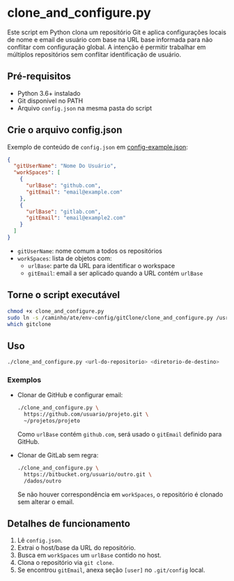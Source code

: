 # clone_and_configure.py

Este script em Python clona um repositório Git e aplica configurações
locais de nome e email de usuário com base na URL base informada para
não conflitar com configuração global. A intenção é permitir trabalhar
em múltiplos repositórios sem conflitar identificação de usuário.

## Pré-requisitos

- Python 3.6+ instalado
- Git disponível no PATH
- Arquivo `config.json` na mesma pasta do script

## Crie o arquivo config.json

Exemplo de conteúdo de `config.json` em [config-example.json](config-example.json):
```json
{
  "gitUserName": "Nome Do Usuário",
  "workSpaces": [
    {
      "urlBase": "github.com",
      "gitEmail": "email@example.com"
    },
    {
      "urlBase": "gitlab.com",
      "gitEmail": "email@example2.com"
    }
  ]
}
```

- `gitUserName`: nome comum a todos os repositórios
- `workSpaces`: lista de objetos com:
  - `urlBase`: parte da URL para identificar o workspace
  - `gitEmail`: email a ser aplicado quando a URL contém `urlBase`


## Torne o script executável

```bash
chmod +x clone_and_configure.py
sudo ln -s /caminho/ate/env-config/gitClone/clone_and_configure.py /usr/local/bin/gitclone
which gitclone
```

## Uso

```bash
./clone_and_configure.py <url-do-repositorio> <diretorio-de-destino>
```

### Exemplos

- Clonar de GitHub e configurar email:
  ```bash
  ./clone_and_configure.py \
    https://github.com/usuario/projeto.git \
    ~/projetos/projeto
  ```
  Como `urlBase` contém `github.com`, será usado o `gitEmail` definido para GitHub.

- Clonar de GitLab sem regra:
  ```bash
  ./clone_and_configure.py \
    https://bitbucket.org/usuario/outro.git \
    /dados/outro
  ```
  Se não houver correspondência em `workSpaces`, o repositório é clonado sem alterar o email.

## Detalhes de funcionamento

1. Lê `config.json`.
2. Extrai o host/base da URL do repositório.
3. Busca em `workSpaces` um `urlBase` contido no host.
4. Clona o repositório via `git clone`.
5. Se encontrou `gitEmail`, anexa seção `[user]` no `.git/config` local.